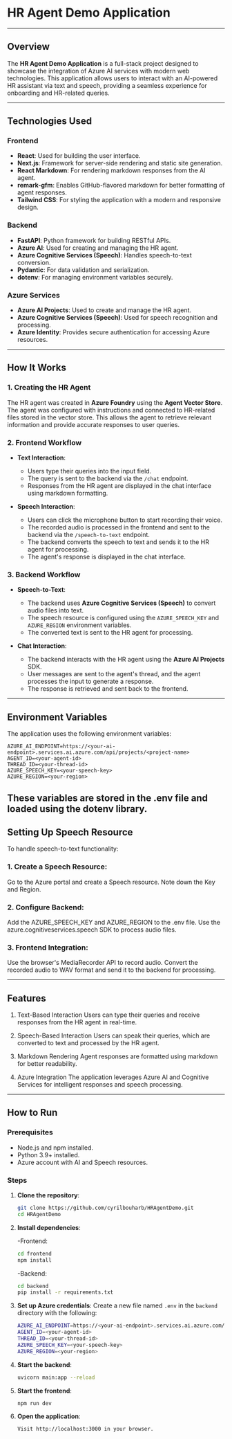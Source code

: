 # HR Agent Demo Application

---

## Overview

The **HR Agent Demo Application** is a full-stack project designed to showcase the integration of Azure AI services with modern web technologies. This application allows users to interact with an AI-powered HR assistant via text and speech, providing a seamless experience for onboarding and HR-related queries.

---

## Technologies Used

### Frontend
- **React**: Used for building the user interface.
- **Next.js**: Framework for server-side rendering and static site generation.
- **React Markdown**: For rendering markdown responses from the AI agent.
- **remark-gfm**: Enables GitHub-flavored markdown for better formatting of agent responses.
- **Tailwind CSS**: For styling the application with a modern and responsive design.

### Backend
- **FastAPI**: Python framework for building RESTful APIs.
- **Azure AI**: Used for creating and managing the HR agent.
- **Azure Cognitive Services (Speech)**: Handles speech-to-text conversion.
- **Pydantic**: For data validation and serialization.
- **dotenv**: For managing environment variables securely.

### Azure Services
- **Azure AI Projects**: Used to create and manage the HR agent.
- **Azure Cognitive Services (Speech)**: Used for speech recognition and processing.
- **Azure Identity**: Provides secure authentication for accessing Azure resources.

---

## How It Works

### 1. **Creating the HR Agent**
The HR agent was created in **Azure Foundry** using the **Agent Vector Store**. The agent was configured with instructions and connected to HR-related files stored in the vector store. This allows the agent to retrieve relevant information and provide accurate responses to user queries.

### 2. **Frontend Workflow**
- **Text Interaction**:
  - Users type their queries into the input field.
  - The query is sent to the backend via the `/chat` endpoint.
  - Responses from the HR agent are displayed in the chat interface using markdown formatting.

- **Speech Interaction**:
  - Users can click the microphone button to start recording their voice.
  - The recorded audio is processed in the frontend and sent to the backend via the `/speech-to-text` endpoint.
  - The backend converts the speech to text and sends it to the HR agent for processing.
  - The agent's response is displayed in the chat interface.

### 3. **Backend Workflow**
- **Speech-to-Text**:
  - The backend uses **Azure Cognitive Services (Speech)** to convert audio files into text.
  - The speech resource is configured using the `AZURE_SPEECH_KEY` and `AZURE_REGION` environment variables.
  - The converted text is sent to the HR agent for processing.

- **Chat Interaction**:
  - The backend interacts with the HR agent using the **Azure AI Projects** SDK.
  - User messages are sent to the agent's thread, and the agent processes the input to generate a response.
  - The response is retrieved and sent back to the frontend.

---

## Environment Variables

The application uses the following environment variables:

```properties
AZURE_AI_ENDPOINT=https://<your-ai-endpoint>.services.ai.azure.com/api/projects/<project-name>
AGENT_ID=<your-agent-id>
THREAD_ID=<your-thread-id>
AZURE_SPEECH_KEY=<your-speech-key>
AZURE_REGION=<your-region>
```

These variables are stored in the .env file and loaded using the dotenv library.
----

## Setting Up Speech Resource
To handle speech-to-text functionality:

### 1. Create a Speech Resource:

Go to the Azure portal and create a Speech resource.
Note down the Key and Region.
### 2. Configure Backend:

Add the AZURE_SPEECH_KEY and AZURE_REGION to the .env file.
Use the azure.cognitiveservices.speech SDK to process audio files.
### 3. Frontend Integration:

Use the browser's MediaRecorder API to record audio.
Convert the recorded audio to WAV format and send it to the backend for processing.

---

## Features
1. Text-Based Interaction
Users can type their queries and receive responses from the HR agent in real-time.

2. Speech-Based Interaction
Users can speak their queries, which are converted to text and processed by the HR agent.

3. Markdown Rendering
Agent responses are formatted using markdown for better readability.

4. Azure Integration
The application leverages Azure AI and Cognitive Services for intelligent responses and speech processing.

---

## How to Run

### Prerequisites
- Node.js and npm installed.
- Python 3.9+ installed.
- Azure account with AI and Speech resources.

### Steps
1. **Clone the repository**:
   ```bash
   git clone https://github.com/cyrilbouharb/HRAgentDemo.git
   cd HRAgentDemo
    ```
2. **Install dependencies**:

    -Frontend:
    ```bash
    cd frontend
    npm install
    ```

    -Backend:
    ```bash
    cd backend
    pip install -r requirements.txt
    ```
3. **Set up Azure credentials**:
    Create a new file named `.env` in the `backend` directory with the following:
    ```bash
    AZURE_AI_ENDPOINT=https://<your-ai-endpoint>.services.ai.azure.com/api/projects/<project-name>
    AGENT_ID=<your-agent-id>
    THREAD_ID=<your-thread-id>
    AZURE_SPEECH_KEY=<your-speech-key>
    AZURE_REGION=<your-region>
    ```
4. **Start the backend**:
    ```bash
    uvicorn main:app --reload

5. **Start the frontend**:
    ```bash
    npm run dev

6. **Open the application**:
    ```bash
    Visit http://localhost:3000 in your browser.

